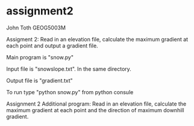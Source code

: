 # assignment2

John Toth GEOG5003M

Assigment 2:
Read in an elevation file, calculate the maximum gradient at each
point and output a gradient file.

Main program is "snow.py"

Input file is "snowslope.txt". In the same directory.

Output file is "gradient.txt"

To run type "python snow.py" from python consule


Assignment 2 Additional program:
Read in an elevation file, calculate the maximum gradient at each
point and the direction of maximum downhill gradient. 
